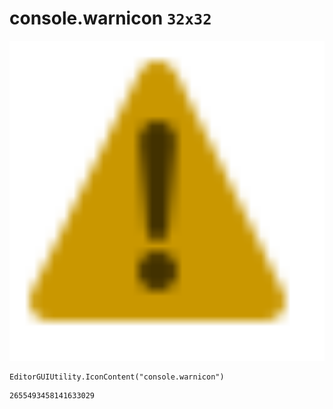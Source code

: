 # console.warnicon `32x32`
<img src="/img/console.warnicon.png" width=512 height=512>

``` CSharp
EditorGUIUtility.IconContent("console.warnicon")
```
```
2655493458141633029
```
